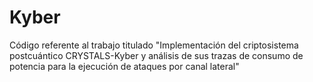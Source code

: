 # Kyber
Código referente al trabajo titulado "Implementación del criptosistema postcuántico CRYSTALS-Kyber y análisis de sus trazas de consumo de potencia para la ejecución de ataques por canal lateral"

